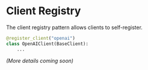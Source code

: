 # Client Registry

The client registry pattern allows clients to self-register.

```python
@register_client("openai")
class OpenAIClient(BaseClient):
    ...
```

*(More details coming soon)*
